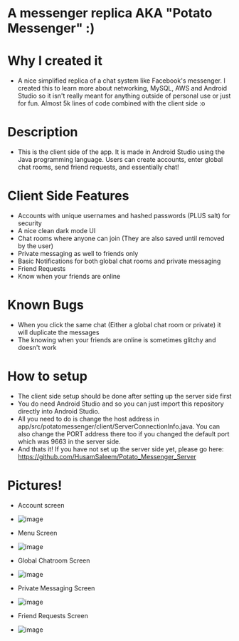 # A messenger replica AKA "Potato Messenger" :)

# Why I created it
- A nice simplified replica of a chat system like Facebook's messenger. I created this to learn more about networking, MySQL, AWS and Android Studio so it isn't 
really meant for anything outside of personal use or just for fun. Almost 5k lines of code combined with the client side :o

# Description 
- This is the client side of the app. It is made in Android Studio using the Java programming language. Users can create accounts, enter global chat rooms,
send friend requests, and essentially chat!

# Client Side Features
- Accounts with unique usernames and hashed passwords (PLUS salt) for security
- A nice clean dark mode UI 
- Chat rooms where anyone can join (They are also saved until removed by the user)
- Private messaging as well to friends only
- Basic Notifications for both global chat rooms and private messaging
- Friend Requests
- Know when your friends are online

# Known Bugs
- When you click the same chat (Either a global chat room or private) it will duplicate the messages
- The knowing when your friends are online is sometimes glitchy and doesn't work

# How to setup
- The client side setup should be done after setting up the server side first
- You do need Android Studio and so you can just import this repository directly into Android Studio. 
- All you need to do is change the host address in app/src/potatomessenger/client/ServerConnectionInfo.java. You can also change the PORT address there too if you changed the default port which was 9663 in the server side. 
- And thats it! If you have not set up the server side yet, please go here: https://github.com/HusamSaleem/Potato_Messenger_Server


# Pictures!

- Account screen
- ![image](https://user-images.githubusercontent.com/60799172/121840956-387deb80-cc92-11eb-9e42-41e7e2bcaade.png)



- Menu Screen
- ![image](https://user-images.githubusercontent.com/60799172/121841228-c0fc8c00-cc92-11eb-8c54-0e45c58d26b4.png)



- Global Chatroom Screen
- ![image](https://user-images.githubusercontent.com/60799172/121841248-ceb21180-cc92-11eb-8117-4e259242b353.png)



- Private Messaging Screen
- ![image](https://user-images.githubusercontent.com/60799172/121841276-dbcf0080-cc92-11eb-96cb-c930ea4064a6.png)



- Friend Requests Screen
- ![image](https://user-images.githubusercontent.com/60799172/121841307-e5586880-cc92-11eb-842e-f879a7f01b15.png)
